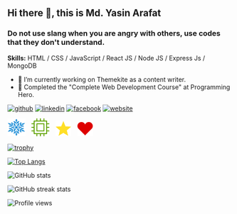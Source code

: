 ## Hi there 👋, this is Md. Yasin Arafat
### Do not use slang when you are angry with others, use codes that they don't understand. 

<b>Skills:</b> HTML / CSS / JavaScript / React JS / Node JS / Express Js / MongoDB

- 🔭 I’m currently working on Themekite as a content writer. 
- 🌱 Completed the "Complete Web Development Course" at Programming Hero. 


[<img src='https://cdn.jsdelivr.net/npm/simple-icons@3.0.1/icons/github.svg' alt='github' height='40'>](https://github.com/yasinarafat4)  [<img src='https://cdn.jsdelivr.net/npm/simple-icons@3.0.1/icons/linkedin.svg' alt='linkedin' height='40'>](https://www.linkedin.com/in/md-yasin-arafat-hasib4/)  [<img src='https://cdn.jsdelivr.net/npm/simple-icons@3.0.1/icons/facebook.svg' alt='facebook' height='40'>](https://www.facebook.com/mdyasinarafat.hasib)  [<img src='https://cdn.jsdelivr.net/npm/simple-icons@3.0.1/icons/icloud.svg' alt='website' height='40'>](https://themekite.com/)  

<a href='https://archiveprogram.github.com/'><img src='https://raw.githubusercontent.com/acervenky/animated-github-badges/master/assets/acbadge.gif' width='40' height='40'></a> <a href='https://docs.github.com/en/developers'><img src='https://raw.githubusercontent.com/acervenky/animated-github-badges/master/assets/devbadge.gif' width='40' height='40'></a> <a href='https://stars.github.com/'><img src='https://raw.githubusercontent.com/acervenky/animated-github-badges/master/assets/starbadge.gif' width='35' height='35'></a> <a href='https://docs.github.com/en/github/supporting-the-open-source-community-with-github-sponsors'><img src='https://raw.githubusercontent.com/acervenky/animated-github-badges/master/assets/sponsorbadge.gif' width='35' height='35'></a> 

[![trophy](https://github-profile-trophy.vercel.app/?username=yasinarafat4)](https://github.com/ryo-ma/github-profile-trophy)

[![Top Langs](https://github-readme-stats.vercel.app/api/top-langs/?username=yasinarafat4)](https://github.com/anuraghazra/github-readme-stats)

![GitHub stats](https://github-readme-stats.vercel.app/api?username=yasinarafat4&show_icons=true&count_private=true)  

![GitHub streak stats](https://streak-stats.demolab.com/?user=yasinarafat4)  

![Profile views](https://gpvc.arturio.dev/yasinarafat4)  

